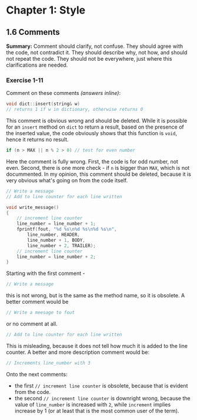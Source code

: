 # Chapter 1: Style

## 1.6 Comments

**Summary:** Comment should clarify, not confuse. They should agree with the code, not contradict it. They should describe why, not how, and should not repeat the code. They should not be everywhere, just where this clarifications are needed.

### Exercise 1-11

Comment on these comments _(answers inline)_:

```c
void dict::insert(string& w)
// returns 1 if w in dictionary, otherwise returns 0
```

This comment is obvious wrong and should be deleted. While it is possible for an `insert` method on `dict` to return a result, based on the presence of the inserted value, the code obviously shows that this function is `void`, hence it returns no result.

```c
if (n > MAX || n % 2 > 0) // test for even number
```

Here the comment is fully wrong. First, the code is for odd number, not even. Second, there is one more check - if `n` is bigger than `MAX`, which is not docummented. In my opinion, this comment should be deleted, because it is very obvious what's going on from the code itself.

```c
// Write a message
// Add to line counter for each line written

void write_message()
{
    // increment line counter
    line_number = line_number + 1;
    fprintf(fout, "%d %s\n%d %s\n%d %s\n",
        line_number, HEADER,
        line_number + 1, BODY,
        line_number + 2, TRAILER);
    // increment line counter
    line_number = line_number + 2;
}
```

Starting with the first comment -

```c
// Write a message
```

this is not wrong, but is the same as the method name, so it is obsolete.
A better comment would be

```c
// Write a meesage to fout
```

or no comment at all.

```c
// Add to line counter for each line written
```

This is misleading, because it does not tell how much it is added to the line counter.
A better and more description comment would be:

```c
// Increments line_number with 3
```

Onto the next comments:

- the first `// increment line counter` is obsolete, because that is evident from the code.
- the second `// increment line counter` is downright wrong, because the value of `line_number` is increased with `2`,
  while `increment` implies increase by 1 (or at least that is the most common user of the term).
